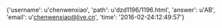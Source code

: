 {'username': u'chenwenxiao', 'path': u'dzd1196/1196.html', 'answer': u'AB', 'email': u'chenwenxiao@live.cn', 'time': '2016-02-24:12:49:57'}